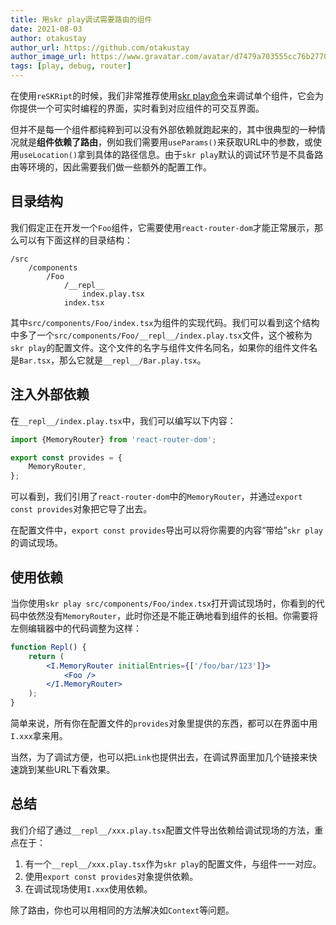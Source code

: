 ```yaml
---
title: 用skr play调试需要路由的组件
date: 2021-08-03
author: otakustay
author_url: https://github.com/otakustay
author_image_url: https://www.gravatar.com/avatar/d7479a703555cc76b277040e5be9b8ca
tags: [play, debug, router]
---
```


在使用`reSKRipt`的时候，我们非常推荐使用[skr play命令](https://reskript.dev/docs/advanced/debug-component)来调试单个组件，它会为你提供一个可实时编程的界面，实时看到对应组件的可交互界面。

但并不是每一个组件都纯粹到可以没有外部依赖就跑起来的，其中很典型的一种情况就是**组件依赖了路由**，例如我们需要用`useParams()`来获取URL中的参数，或使用`useLocation()`拿到具体的路径信息。由于`skr play`默认的调试环节是不具备路由等环境的，因此需要我们做一些额外的配置工作。

## 目录结构

我们假定正在开发一个`Foo`组件，它需要使用`react-router-dom`才能正常展示，那么可以有下面这样的目录结构：

```
/src
    /components
        /Foo
            /__repl__
                index.play.tsx
            index.tsx
```

其中`src/components/Foo/index.tsx`为组件的实现代码。我们可以看到这个结构中多了一个`src/components/Foo/__repl__/index.play.tsx`文件，这个被称为`skr play`的配置文件。这个文件的名字与组件文件名同名，如果你的组件文件名是`Bar.tsx`，那么它就是`__repl__/Bar.play.tsx`。

## 注入外部依赖

在`__repl__/index.play.tsx`中，我们可以编写以下内容：

```js
import {MemoryRouter} from 'react-router-dom';

export const provides = {
    MemoryRouter,
};
```

可以看到，我们引用了`react-router-dom`中的`MemoryRouter`，并通过`export const provides`对象把它导了出去。

在配置文件中，`export const provides`导出可以将你需要的内容“带给”`skr play`的调试现场。

## 使用依赖

当你使用`skr play src/components/Foo/index.tsx`打开调试现场时，你看到的代码中依然没有`MemoryRouter`，此时你还是不能正确地看到组件的长相。你需要将左侧编辑器中的代码调整为这样：

```jsx
function Repl() {
    return (
        <I.MemoryRouter initialEntries={['/foo/bar/123']}>
            <Foo />
        </I.MemoryRouter>
    );
}
```

简单来说，所有你在配置文件的`provides`对象里提供的东西，都可以在界面中用`I.xxx`拿来用。

当然，为了调试方便，也可以把`Link`也提供出去，在调试界面里加几个链接来快速跳到某些URL下看效果。

## 总结

我们介绍了通过`__repl__/xxx.play.tsx`配置文件导出依赖给调试现场的方法，重点在于：

1. 有一个`__repl__/xxx.play.tsx`作为`skr play`的配置文件，与组件一一对应。
2. 使用`export const provides`对象提供依赖。
3. 在调试现场使用`I.xxx`使用依赖。

除了路由，你也可以用相同的方法解决如`Context`等问题。
